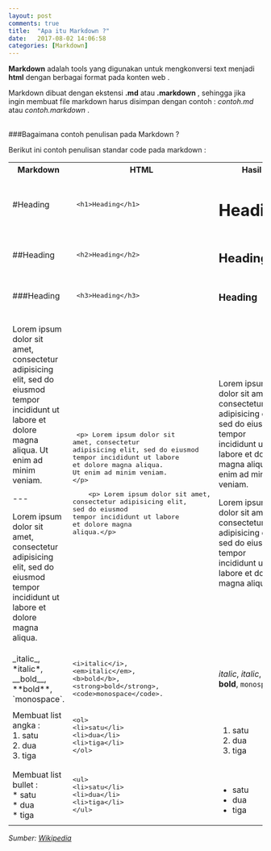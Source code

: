 ```yaml
---
layout: post
comments: true
title:  "Apa itu Markdown ?"
date:   2017-08-02 14:06:58
categories: [Markdown]
---
```


__Markdown__  adalah tools yang digunakan untuk mengkonversi text menjadi __html__ dengan berbagai format pada konten web .



Markdown dibuat dengan ekstensi __.md__ atau __.markdown__ , sehingga jika ingin membuat file markdown harus disimpan dengan contoh : _contoh.md_ atau _contoh.markdown_  .
<br>
<br>

###Bagaimana contoh penulisan pada Markdown ?

Berikut ini contoh penulisan standar code pada markdown :
<table class="table table-border">
<tr>
<th style="width:300px">Markdown</th>
<th style="width:300px">HTML</th>
<th style="width:300px">Hasil</th>
</tr>
<tr>
    <td> #Heading </td>
    <td>
        <xmp> <h1>Heading</h1></xmp>
    </td>
    <td>
    <h1> Heading </h1>
    </td>
</tr>
<tr>
    <td> ##Heading </td>
    <td>
        <xmp> <h2>Heading</h2></xmp>
    </td>
    <td>
    <h2> Heading </h2>
    </td>
</tr>
<tr>
    <td> ###Heading </td>
    <td>
        <xmp> <h3>Heading</h3></xmp>
    </td>
    <td>
    <h3> Heading </h3>
    </td>
</tr>
<tr>
    <td> 
         <p> Lorem ipsum dolor sit
     amet, consectetur 
    adipisicing elit, sed do eiusmod
    tempor incididunt ut labore
     et dolore magna aliqua.
     Ut enim ad minim veniam.
    </p> 
    ---
    <p> Lorem ipsum dolor sit amet,
         consectetur adipisicing elit,
          sed do eiusmod
        tempor incididunt ut labore
         et dolore magna
         aliqua.</p>
     </td>
    <td>
<xmp> <p> Lorem ipsum dolor sit
amet, consectetur 
adipisicing elit, sed do eiusmod
tempor incididunt ut labore
et dolore magna aliqua.
Ut enim ad minim veniam.
</p> </xmp>
<xmp>    <p> Lorem ipsum dolor sit amet,
consectetur adipisicing elit,
sed do eiusmod
tempor incididunt ut labore
et dolore magna
aliqua.</p></xmp>
    </td>
    <td>
      <p> Lorem ipsum dolor sit
     amet, consectetur 
    adipisicing elit, sed do eiusmod
    tempor incididunt ut labore
     et dolore magna aliqua.
     Ut enim ad minim veniam.
    </p> 
    <p> Lorem ipsum dolor sit amet,
         consectetur adipisicing elit,
          sed do eiusmod
        tempor incididunt ut labore
         et dolore magna
         aliqua.</p>
    </td>
</tr>
<tr>
    <td> _italic_, *italic*, __bold__, **bold**, `monospace`.</td>
    <td>
<xmp><i>italic</i>,
<em>italic</em>,
<b>bold</b>,
<strong>bold</strong>, 
<code>monospace</code>.
</xmp>
    </td>
    <td>
   <p><i>italic</i>, <em>italic</em>, <b>bold</b>, <strong>bold</strong>, <code>monospace</code>.</p>
    </td>
</tr>
<tr>
<td>
Membuat list angka :<br>
1. satu <br>
2. dua <br>
3. tiga <br>
</td>
<td>
<xmp><ol>
<li>satu</li>
<li>dua</li>
<li>tiga</li>
</ol>
</xmp>
</td>
<td>
<br>
<ol>
<li>satu</li>
<li>dua</li>
<li>tiga</li>
</ol>
</td>
</tr>
<tr>
<td>
Membuat list bullet :<br>
* satu <br>
* dua <br>
* tiga <br>
</td>
<td>
<xmp><ul>
<li>satu</li>
<li>dua</li>
<li>tiga</li>
</ul>
</xmp>
</td>
<td>
<br>
<ul>
<li>satu</li>
<li>dua</li>
<li>tiga</li>
</ul>
</td>
</tr>
</table>


_Sumber:  <a href="https://en.wikipedia.org/wiki/Markdown">Wikipedia</a>_